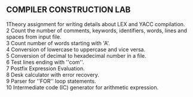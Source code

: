 ## COMPILER CONSTRUCTION LAB
1Theory assignment for writing details about LEX and YACC
compilation.  
2 Count the number of comments, keywords, identifiers, words, 
lines and spaces from input file.  
3 Count number of words starting with 'A'.  
4 Conversion of lowercase to uppercase and vice versa.  
5 Conversion of decimal to hexadecimal number in a file.  
6 Test lines ending with ''com''.  
7 Postfix Expression Evaluation.  
8 Desk calculator with error recovery.  
9 Parser for ''FOR'' loop statements.  
10 Intermediate code (IC) generator for arithmetic expression. 
